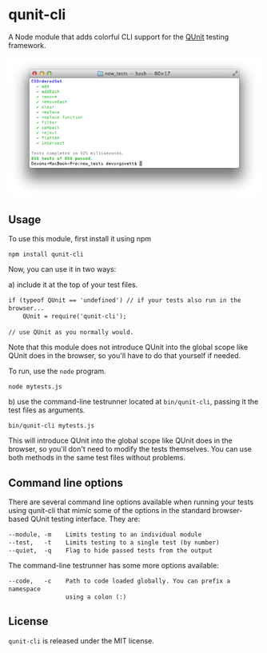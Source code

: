 qunit-cli
=========

A Node module that adds colorful CLI support for the [QUnit](http://qunitjs.com)
testing framework.

![screenshot](screenshot.png)

## Usage

To use this module, first install it using npm

    npm install qunit-cli

Now, you can use it in two ways:

a) include it at the top of your test files.

    if (typeof QUnit == 'undefined') // if your tests also run in the browser...
        QUnit = require('qunit-cli');
    
    // use QUnit as you normally would.

Note that this module does not introduce QUnit into the global scope like QUnit
does in the browser, so you'll have to do that yourself if needed.

To run, use the `node` program.

    node mytests.js

b) use the command-line testrunner located at `bin/qunit-cli`, passing it the
test files as arguments.

    bin/qunit-cli mytests.js

This will introduce QUnit into the global scope like QUnit does in the browser,
so you'll don't need to modify the tests themselves. You can use both methods in
the same test files without problems.

## Command line options

There are several command line options available when running your tests using
qunit-cli that mimic some of the options in the standard browser-based QUnit
testing interface.  They are:

    --module, -m    Limits testing to an individual module
    --test,   -t    Limits testing to a single test (by number)
    --quiet,  -q    Flag to hide passed tests from the output

The command-line testrunner has some more options available:

    --code,   -c    Path to code loaded globally. You can prefix a namespace
                    using a colon (:)

## License

`qunit-cli` is released under the MIT license.